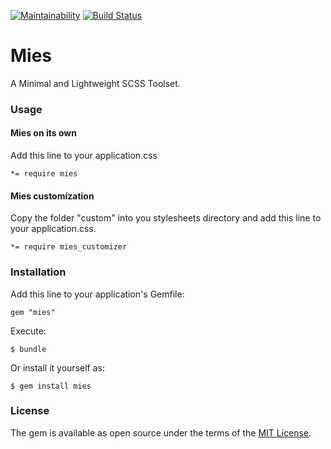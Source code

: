 [![Maintainability](https://api.codeclimate.com/v1/badges/9a834070d31596442fe3/maintainability)](https://codeclimate.com/github/iigethr/mies/maintainability) [![Build Status](https://travis-ci.org/iigethr/mies.svg?branch=master)](https://travis-ci.org/iigethr/mies)

# Mies

A Minimal and Lightweight SCSS Toolset.

### Usage

#### Mies on its own
Add this line to your application.css

```
*= require mies
```

#### Mies customization
Copy the folder "custom" into you stylesheets directory and add this line to your application.css.

```
*= require mies_customizer
```

### Installation

Add this line to your application's Gemfile:

```
gem "mies"
```

Execute:

```
$ bundle
```

Or install it yourself as:

```
$ gem install mies
```

### License

The gem is available as open source under the terms of the [MIT License](https://opensource.org/licenses/MIT).
